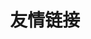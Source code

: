 ---
pageLayout: friends
title: 友情链接
draft: true
description: 共同进步
permalink: /friends/
feed: false
list:
  -
    name: Bangumi
    desc: 我的 bangumi 主页
    link: https://bgm.tv/user/llr
    avatar: https://vip.123pan.cn/1845440081/yk6baz03t0m000d6xujocx9sgagfyrj3DIYxAIFxDda1DGxPDwUzAa==.jpg
  -
    name: revkiru's Blog
    desc: さよならの速さで顔を上げて
    link: https://arckive.cn/
    avatar: https://arckive.cn/images/avatar_hu5246547448919277928.jpg
  -
    name: 自习室
    desc: 我在 Bangumi 的小组
    link: https://bgm.tv/group/zixi
    avatar: https://vip.123pan.cn/1845440081/yk6baz03t0l000d6xujntyrdavtj0m32DIYxAIFxDda1DGxPDwUzAa==.jpg
  -
    name: Pinpe 的云端
    desc: Pinpe 的博客
    link: https://blog.pinpe.top/
    avatar: https://pinpe.top/head.jpg
  -
    name: 朽丘博
    desc: 一定会和喜欢的人在夏日夜晚牵手慢步
    link: https://koxiuqiu.cn/
    avatar: https://koxiuqiu.cn/img/favicon.png
  -
    name: Imken 发电厂
    desc: Imken 的博客
    link: https://blog.imken.moe/
    avatar: https://vip.123pan.cn/1845440081/ymjew503t0l000d6xujz7k8e7eqg0ntyDIYxAIFxDda1DGxPDwUzAa==.png
  -
    name: 二次元论坛
    desc: 按下 F 逃离世界！
    link: https://www.ecylt.top
    avatar: https://www.ecylt.top/user_avatar/www.ecylt.top/%E5%90%B4%E5%85%88%E7%94%9F/96/13_2.png
  -
    name: FF
    desc: foolish fox
    link: https://foolishfox.cn/
    avatar: https://asset.foolishfox.cn/static/avatar.jpg
  -
    name: 北河天文台
    desc: 其实不是天文台
    link: https://pediastrum.com/
    avatar: https://pediastrum.com/title.png
  -
    name: Chlorine
    desc: 当世界年轻时
    link: https://www.yoghurtlee.com
    avatar: https://img.viento.cc/avatar/01.webp
  -
    name: ScaredCube's Site
    desc: Hello World!
    link: https://sccube.link
    avatar: https://s.scc.moe/avatar-s
  -
    name: eRrion 的小屋
    desc:
    link: https://mr-errion.github.io/
    avatar: https://mr-errion.github.io/img/avatar.jpg
  -
    name: Whitney
    desc: Yuri save ACGN!
    link: https://phymani.me
    avatar: https://phymani.me/img/avatar.jpg
  -
    name: 摩卡小站
    desc: 生活很苦，来杯初糖摩卡
    link: https://blog.mokemore.top
    avatar: https://image.mokemore.top/i/2024/10/13/670b8ed876cd9.png
  -
    name: Eamon
    desc: 一个生物研究生
    link: https://fanyiming.life
    avatar: https://vip.123pan.cn/1845440081/yk6baz03t0n000d6xujp0200ajw2925nDIYxAIFxDda1DGxPDwUzAa==.jpg
  -
    name: 港湾
    desc: 無數次，無數次，我夢見了海。
    link: https://haru-lcy.github.io/
    avatar: https://haru-lcy.github.io/img/kazuki.jpg
---